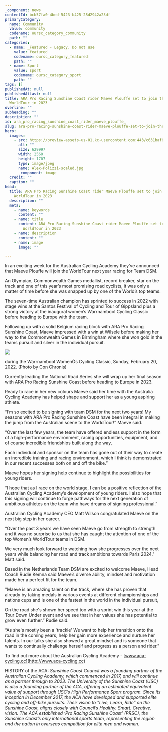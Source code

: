 ```yaml
---
_component: news
contentId: bcb57fa0-4bed-5423-b425-28d2942a23df
primaryCategory:
  name: Community
  value: community
  codename: oursc_category_community
  path: ""
categories:
  - name: _Featured - Legacy. Do not use
    value: featured
    codename: oursc_category_featured
    path: ""
  - name: Sport
    value: sport
    codename: oursc_category_sport
    path: ""
tags: []
publishedAt: null
publishedAtLast: null
title: ARA Pro Racing Sunshine Coast rider Maeve Plouffe set to join the
  WorldTour in 2023
overline: ""
subheading: ""
description: ""
id: ara_pro_racing_sunshine_coast_rider_maeve_plouffe_
slug: ara-pro-racing-sunshine-coast-rider-maeve-plouffe-set-to-join-the-worldtour-in-2023
hero:
  images:
    - src: https://preview-assets-us-01.kc-usercontent.com:443/c631baf8-1b46-001f-580c-d0001b68b4a8/f183b85a-de11-4893-a601-008ba9c8b0c3/Alex-Polizzi-scaled.jpg
      alt: ""
      size: 629997
      width: 2560
      height: 1707
      type: image/jpeg
      name: Alex-Polizzi-scaled.jpg
      _component: image
  credit: ""
  caption: ""
head:
  title: ARA Pro Racing Sunshine Coast rider Maeve Plouffe set to join the
    WorldTour in 2023
  description: ""
  meta:
    - name: keywords
      content: ""
    - name: title
      content: ARA Pro Racing Sunshine Coast rider Maeve Plouffe set to join the
        WorldTour in 2023
    - name: description
      content: ""
    - name: image
      image: ""

---
```

In an exciting week for the Australian Cycling Academy they’ve announced that Maeve Plouffe will join the WorldTour next year racing for Team DSM.

An Olympian, Commonwealth Games medallist, record breaker, star on the track and one of this year’s most promising road cyclists, it was only a matter of time before she was snapped up by one of the World’s top teams.

The seven-time Australian champion has sprinted to success in 2022 with stage wins at the Santos Festival of Cycling and Tour of Gippsland plus a strong victory at the inaugural women’s Warrnambool Cycling Classic before heading to Europe with the team.

Following up with a solid Belgium racing block with ARA Pro Racing Sunshine Coast, Maeve impressed with a win at Wilsele before making her way to the Commonwealth Games in Birmingham where she won gold in the teams pursuit and silver in the individual pursuit.

![](https://preview-assets-us-01.kc-usercontent.com:443/c631baf8-1b46-001f-580c-d0001b68b4a8/bfc88e81-f3a0-46aa-8445-e0a8ff62d44b/Con-Chronis-1024x683.jpg)

during the Warrnambool WomenÕs Cycling Classic, Sunday, February 20, 2022. (Photo by Con Chronis)

Currently leading the National Road Series she will wrap up her final season with ARA Pro Racing Sunshine Coast before heading to Europe in 2023.

Ready to race in her new colours Maeve said her time with the Australia Cycling Academy has helped shape and support her as a young aspiring athlete.

“I’m so excited to be signing with team DSM for the next two years! My seasons with ARA Pro Racing Sunshine Coast have been integral in making the jump from the Australian scene to the WorldTour!” Maeve said.

“Over the last few years, the team have offered endless support in the form of a high-performance environment, racing opportunities, equipment, and of course incredible friendships built along the way,

Each individual and sponsor on the team has gone out of their way to create an incredible training and racing environment, which I think is demonstrated in our recent successes both on and off the bike.”

Maeve hopes her signing help continue to highlight the possibilities for young riders.

“I hope that as I race on the world stage, I can be a positive reflection of the Australian Cycling Academy’s development of young riders. I also hope that this signing will continue to forge pathways for the next generation of ambitious athletes on the team who have dreams of signing professional.”

Australian Cycling Academy CEO Matt Wilson congratulated Maeve on the next big step in her career.

“Over the past 3 years we have seen Maeve go from strength to strength and it was no surprise to us that she has caught the attention of one of the top Women’s WorldTour teams in DSM.

We very much look forward to watching how she progresses over the next years while balancing her road and track ambitions towards Paris 2024." Matt said.

Based in the Netherlands Team DSM are excited to welcome Maeve, Head Coach Rudie Kemna said Maeve’s diverse ability, mindset and motivation made her a perfect fit for the team.

"Maeve is an amazing talent on the track, where she has proven that already by taking medals in various events at different championships and nations cups and is one of the fastest in the world in the individual pursuit,

On the road she's shown her speed too with a sprint win this year at the Tour Down Under event and we see that in her values she has potential to grow even further.” Rudie said.

“As she's mostly been a 'trackie' We want to help her transition onto the road in the coming years, help her gain more experience and nurture her talents. In our talks she also showed a great mindset and is someone that wants to continually challenge herself and progress as a person and rider."

To find out more about the Australian Cycling Academy - [www.aca-cycling.cc](http://www.aca-cycling.cc)


HISTORY of the ACA: *Sunshine Coast Council was a founding partner of the Australian Cycling Academy, which commenced in 2017, and will continue as a partner through to 2023. The University of the Sunshine Coast (USC) is also a founding partner of the ACA, offering an estimated equivalent value of support through USC’s High Performance Sport program. Since its inception in December 2017, the ACA have developed and supported elite cycling and off-bike pursuits. Their vision to “Live, Learn, Ride” on the Sunshine Coast, aligns closely with Council’s Healthy. Smart. Creative. vision. The ACA established ‘Pro Racing Sunshine Coast’ (PRSC), the Sunshine Coast’s only international sports team, representing the region and the nation in overseas competition for elite men and women.*
